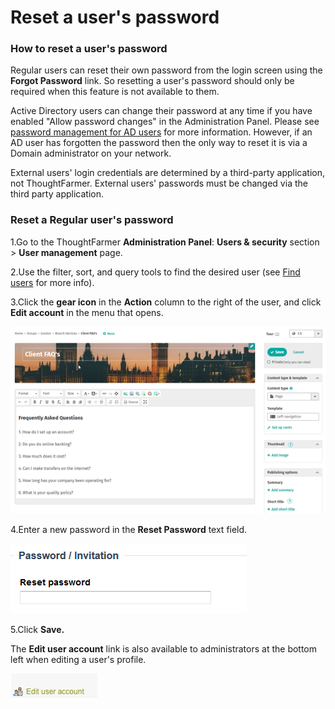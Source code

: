 # Reset a user's password



### How to reset a user's password

Regular users can reset their own password from the login screen using the **Forgot Password** link. So resetting a user's password should only be required when this feature is not available to them.  
  
Active Directory users can change their password at any time if you have enabled "Allow password changes" in the Administration Panel. Please see [password management for AD users](user-password-management/password-management-for-active-directory-users.md) for more information. However, if an AD user has forgotten the password then the only way to reset it is via a Domain administrator on your network.  
  
External users' login credentials are determined by a third-party application, not ThoughtFarmer. External users' passwords must be changed via the third party application.

### Reset a Regular user's password

1.Go to the ThoughtFarmer **Administration Panel**: **Users & security** section &gt; **User management** page.

2.Use the filter, sort, and query tools to find the desired user \(see [Find users](find-users.md) for more info\).

3.Click the **gear icon** in the **Action** column to the right of the user, and click **Edit account** in the menu that opens.

![](../../.gitbook/assets/1%20%2873%29.png)

4.Enter a new password in the **Reset Password** text field.

![](../../.gitbook/assets/2%20%2860%29.png)

5.Click **Save.**

The **Edit user account** link is also available to administrators at the bottom left when editing a user's profile.

![](../../.gitbook/assets/3..png)

  
 

